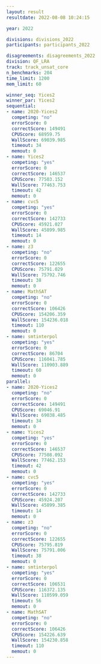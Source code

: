 ```yaml
---
layout: result
resultdate: 2022-08-08 10:24:15

year: 2022

divisions: divisions_2022
participants: participants_2022

disagreements: disagreements_2022
division: QF_LRA
track: track_unsat_core
n_benchmarks: 204
time_limit: 1200
mem_limit: 60

winner_seq: Yices2
winner_par: Yices2
sequential:
- name: 2020-Yices2
  competing: "no"
  errorScore: 0
  correctScore: 149491
  CPUScore: 68959.75
  WallScore: 69039.985
  timeout: 34
  memout: 0
- name: Yices2
  competing: "yes"
  errorScore: 0
  correctScore: 146537
  CPUScore: 77503.152
  WallScore: 77463.753
  timeout: 42
  memout: 0
- name: cvc5
  competing: "yes"
  errorScore: 0
  correctScore: 142733
  CPUScore: 45921.027
  WallScore: 45899.985
  timeout: 14
  memout: 0
- name: z3
  competing: "no"
  errorScore: 0
  correctScore: 122655
  CPUScore: 75791.029
  WallScore: 75792.746
  timeout: 38
  memout: 0
- name: MathSAT
  competing: "no"
  errorScore: 0
  correctScore: 106426
  CPUScore: 154206.359
  WallScore: 154236.018
  timeout: 110
  memout: 0
- name: smtinterpol
  competing: "yes"
  errorScore: 0
  correctScore: 86704
  CPUScore: 116041.785
  WallScore: 110903.889
  timeout: 60
  memout: 0
parallel:
- name: 2020-Yices2
  competing: "no"
  errorScore: 0
  correctScore: 149491
  CPUScore: 69046.91
  WallScore: 69038.485
  timeout: 34
  memout: 0
- name: Yices2
  competing: "yes"
  errorScore: 0
  correctScore: 146537
  CPUScore: 77508.092
  WallScore: 77462.153
  timeout: 42
  memout: 0
- name: cvc5
  competing: "yes"
  errorScore: 0
  correctScore: 142733
  CPUScore: 45924.207
  WallScore: 45899.385
  timeout: 14
  memout: 0
- name: z3
  competing: "no"
  errorScore: 0
  correctScore: 122655
  CPUScore: 75795.819
  WallScore: 75791.006
  timeout: 38
  memout: 0
- name: smtinterpol
  competing: "yes"
  errorScore: 0
  correctScore: 106531
  CPUScore: 116372.135
  WallScore: 110599.059
  timeout: 56
  memout: 0
- name: MathSAT
  competing: "no"
  errorScore: 0
  correctScore: 106426
  CPUScore: 154226.639
  WallScore: 154230.858
  timeout: 110
  memout: 0
---
```

